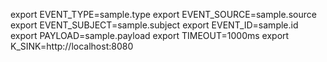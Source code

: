 export EVENT_TYPE=sample.type
export EVENT_SOURCE=sample.source
export EVENT_SUBJECT=sample.subject
export EVENT_ID=sample.id
export PAYLOAD=sample.payload
export TIMEOUT=1000ms
export K_SINK=http://localhost:8080